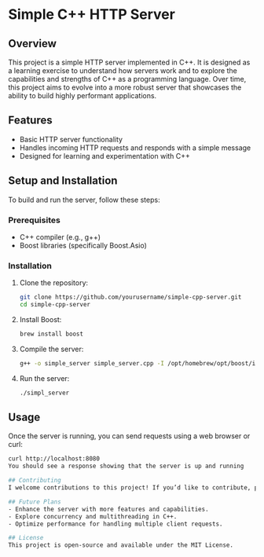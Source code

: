 # Simple C++ HTTP Server

## Overview
This project is a simple HTTP server implemented in C++. It is designed as a learning exercise to understand how servers work and to explore the capabilities and strengths of C++ as a programming language. Over time, this project aims to evolve into a more robust server that showcases the ability to build highly performant applications.

## Features
- Basic HTTP server functionality
- Handles incoming HTTP requests and responds with a simple message
- Designed for learning and experimentation with C++

## Setup and Installation
To build and run the server, follow these steps:

### Prerequisites
- C++ compiler (e.g., g++)
- Boost libraries (specifically Boost.Asio)

### Installation
1. Clone the repository:
   ```bash
   git clone https://github.com/yourusername/simple-cpp-server.git
   cd simple-cpp-server

2. Install Boost:
   ```bash
   brew install boost

3. Compile the server:
   ```bash
   g++ -o simple_server simple_server.cpp -I /opt/homebrew/opt/boost/include -L /opt/homebrew/opt/boost/lib -lboost_system -pthread -std=c++11

4. Run the server:
   ```bash
   ./simpl_server

## Usage
Once the server is running, you can send requests using a web browser or curl:
   ```bash
   curl http://localhost:8080
You should see a response showing that the server is up and running

## Contributing
I welcome contributions to this project! If you’d like to contribute, please fork the repository and submit a pull request. Feel free to suggest features or improvements.

## Future Plans
- Enhance the server with more features and capabilities.
- Explore concurrency and multithreading in C++.
- Optimize performance for handling multiple client requests.

## License
This project is open-source and available under the MIT License.
